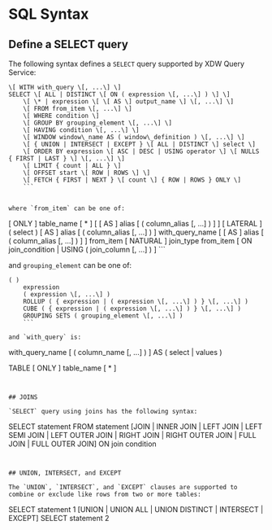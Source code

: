 
# SQL Syntax

## Define a SELECT query

The following syntax defines a `SELECT` query supported by XDW Query Service:

```
\[ WITH with_query \[, ...\] \]
SELECT \[ ALL | DISTINCT \[ ON ( expression \[, ...\] ) \] \]
    \[ \* | expression \[ \[ AS \] output_name \] \[, ...\] \]
    \[ FROM from_item \[, ...\] \]
    \[ WHERE condition \]
    \[ GROUP BY grouping_element \[, ...\] \]
    \[ HAVING condition \[, ...\] \]
    \[ WINDOW window\_name AS ( window\_definition ) \[, ...\] \]
    \[ { UNION | INTERSECT | EXCEPT } \[ ALL | DISTINCT \] select \]
    \[ ORDER BY expression \[ ASC | DESC | USING operator \] \[ NULLS { FIRST | LAST } \] \[, ...\] \]
    \[ LIMIT { count | ALL } \]
    \[ OFFSET start \[ ROW | ROWS \] \]
    \[ FETCH { FIRST | NEXT } \[ count \] { ROW | ROWS } ONLY \]
	```
	

where `from_item` can be one of:

```
\[ ONLY \] table\_name \[ * \] \[ \[ AS \] alias \[ ( column\_alias \[, ...\] ) \] \]
    \[ LATERAL \] ( select ) \[ AS \] alias \[ ( column_alias \[, ...\] ) \]
    with\_query\_name \[ \[ AS \] alias \[ ( column_alias \[, ...\] ) \] \]
    from\_item \[ NATURAL \] join\_type from\_item \[ ON join\_condition | USING ( join_column \[, ...\] ) \]
	```

and `grouping_element` can be one of:

```
( )
    expression
    ( expression \[, ...\] )
    ROLLUP ( { expression | ( expression \[, ...\] ) } \[, ...\] )
    CUBE ( { expression | ( expression \[, ...\] ) } \[, ...\] )
    GROUPING SETS ( grouping_element \[, ...\] )
	```

and `with_query` is:

 ```
 with\_query\_name \[ ( column_name \[, ...\] ) \] AS ( select | values )
 
TABLE \[ ONLY \] table_name \[ * \]
```


## JOINS

`SELECT` query using joins has the following syntax:

```
SELECT statement
FROM statement
\[JOIN | INNER JOIN | LEFT JOIN | LEFT SEMI JOIN | LEFT OUTER JOIN | RIGHT JOIN | RIGHT OUTER JOIN | FULL JOIN | FULL OUTER JOIN\]
ON join condition
```


## UNION, INTERSECT, and EXCEPT

The `UNION`, `INTERSECT`, and `EXCEPT` clauses are supported to combine or exclude like rows from two or more tables:

```
SELECT statement 1
\[UNION | UNION ALL | UNION DISTINCT | INTERSECT | EXCEPT\]
SELECT statement 2
```
